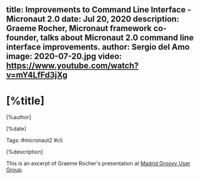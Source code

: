 title: Improvements to Command Line Interface - Micronaut 2.0
date: Jul 20, 2020
description: Graeme Rocher, Micronaut framework co-founder, talks about Micronaut 2.0 command line interface improvements. 
author: Sergio del Amo
image: 2020-07-20.jpg
video: https://www.youtube.com/watch?v=mY4LfFd3jXg
---

# [%title]

[%author]

[%date] 

Tags: #micronaut2 #cli

[%description]

This is an excerpt of Graeme Rocher's presentation at [Madrid Groovy User Group](https://www.madridgug.com/2020/07/micronaut-2.html).
